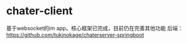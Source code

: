 # chater-client
基于websocket的im app。核心框架已完成，目前仍在完善其他功能
后端：https://github.com/tukinokage/chaterserver-springboot
